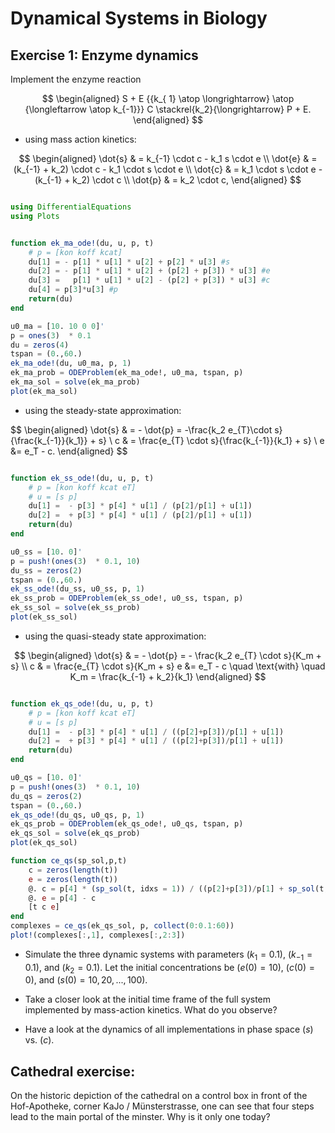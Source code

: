 Dynamical Systems in Biology 
============================


Exercise 1: Enzyme dynamics
---------------------------

Implement the enzyme reaction

$$
\begin{aligned} 
S + E 
{{k_{ 1} \atop \longrightarrow} \atop {\longleftarrow \atop k_{-1}}} 
C \stackrel{k_2}{\longrightarrow} 
P + E. 
\end{aligned} 
$$

-   using mass action kinetics:

$$ 
\begin{aligned} 
\dot{s} & = k_{-1} \cdot c - k_1 s \cdot e \\ 
\dot{e} & = (k_{-1} + k_2) \cdot c - k_1 \cdot s \cdot e \\ 
\dot{c} & = k_1 \cdot s \cdot e - (k_{-1} + k_2) \cdot c \\ 
\dot{p} & = k_2 \cdot c, 
\end{aligned}
$$

````julia

using DifferentialEquations
using Plots
````


````julia

function ek_ma_ode!(du, u, p, t)
    # p = [kon koff kcat]
    du[1] = - p[1] * u[1] * u[2] + p[2] * u[3] #s
    du[2] = - p[1] * u[1] * u[2] + (p[2] + p[3]) * u[3] #e
    du[3] =   p[1] * u[1] * u[2] - (p[2] + p[3]) * u[3] #c
    du[4] = p[3]*u[3] #p
    return(du)
end

u0_ma = [10. 10 0 0]'
p = ones(3)  * 0.1
du = zeros(4)
tspan = (0.,60.)
ek_ma_ode!(du, u0_ma, p, 1)
ek_ma_prob = ODEProblem(ek_ma_ode!, u0_ma, tspan, p)
ek_ma_sol = solve(ek_ma_prob)
plot(ek_ma_sol)
````





-   using the steady-state approximation:

$$ 
\begin{aligned} 
\dot{s} & = - \dot{p} = -\frac{k_2 e_{T}\cdot s}{\frac{k_{-1}}{k_1}} + s} \\ 
c & = \frac{e_{T} \cdot s}{\frac{k_{-1}}{k_1} + s} \\
e &= e_T - c. 
\end{aligned} 
$$

````julia

function ek_ss_ode!(du, u, p, t)
    # p = [kon koff kcat eT]
    # u = [s p]
    du[1] =  - p[3] * p[4] * u[1] / (p[2]/p[1] + u[1])
    du[2] =  + p[3] * p[4] * u[1] / (p[2]/p[1] + u[1])
    return(du)
end

u0_ss = [10. 0]'
p = push!(ones(3)  * 0.1, 10)
du_ss = zeros(2)
tspan = (0.,60.)
ek_ss_ode!(du_ss, u0_ss, p, 1)
ek_ss_prob = ODEProblem(ek_ss_ode!, u0_ss, tspan, p)
ek_ss_sol = solve(ek_ss_prob)
plot(ek_ss_sol)
````



-   using the quasi-steady state approximation:

$$ 
\begin{aligned} 
\dot{s} & = - \dot{p} = - \frac{k_2 e_{T} \cdot s}{K_m + s} \\ 
c & = \frac{e_{T} \cdot s}{K_m + s} 
e &= e_T - c
\quad \text{with} \quad K_m = \frac{k_{-1} + k_2}{k_1} 
\end{aligned}
$$

````julia

function ek_qs_ode!(du, u, p, t)
    # p = [kon koff kcat eT]
    # u = [s p]
    du[1] =  - p[3] * p[4] * u[1] / ((p[2]+p[3])/p[1] + u[1])
    du[2] =  + p[3] * p[4] * u[1] / ((p[2]+p[3])/p[1] + u[1])
    return(du)
end

u0_qs = [10. 0]'
p = push!(ones(3)  * 0.1, 10)
du_qs = zeros(2)
tspan = (0.,60.)
ek_qs_ode!(du_qs, u0_qs, p, 1)
ek_qs_prob = ODEProblem(ek_qs_ode!, u0_qs, tspan, p)
ek_qs_sol = solve(ek_qs_prob)
plot(ek_qs_sol)

function ce_qs(sp_sol,p,t)
    c = zeros(length(t))
    e = zeros(length(t))
    @. c = p[4] * (sp_sol(t, idxs = 1)) / ((p[2]+p[3])/p[1] + sp_sol(t, idxs = 1))
    @. e = p[4] - c
    [t c e]
end
complexes = ce_qs(ek_qs_sol, p, collect(0:0.1:60))
plot!(complexes[:,1], complexes[:,2:3])
````






-   Simulate the three dynamic systems with parameters $(k_1 = 0.1)$, $(k_{-1} = 0.1)$, and $(k_2 = 0.1)$. 
Let the initial concentrations be $(e(0) = 10)$, $(c(0) = 0)$, 
and $(s(0) = 10, 20, ..., 100)$. 

-   Take a closer look at the initial time frame of the full system
    implemented by mass-action kinetics. What do you observe?

-   Have a look at the dynamics of all implementations in phase space $(s)$ vs. $(c)$.






Cathedral exercise:
-------------------

On the historic depiction of the cathedral on a control box in front of
the Hof-Apotheke, corner KaJo / Münsterstrasse, one can see that four
steps lead to the main portal of the minster. Why is it only one today?

